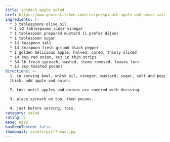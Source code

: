 ```yaml
---
title: spinach apple salad
href: https://www.geniuskitchen.com/recipe/spinach-apple-and-pecan-salad-29765?ic1=suggestedasset%7cspinach%20apple
ingredients: |-
  * 3 tablespoons olive oil 
  * 1 1⁄2 tablespoons cider vinegar
  * 1 tablespoon prepared mustard (i prefer dijon)
  * 1 tablespoon sugar
  * 1⁄2 teaspoon salt
  * 1⁄4 teaspoon fresh ground black pepper
  * 1 golden delicious apple, halved, cored, thinly sliced
  * 1⁄4 cup red onion, cut in thin strips
  * 3⁄4 lb fresh spinach, washed, stems removed, leaves torn
  * 1⁄2 cup toasted pecans
directions: >-
  1. in serving bowl, whisk oil, vinegar, mustard, sugar, salt and pepper until
  thick. add apple and onion.

  2. toss until apples and onions are covered with dressing.

  3. place spinach on top, then pecans.

  4. just before serving, toss.
category: salad
rating: 5
ease: easy
hasBeenTested: false
thumbnail: assets/picf7hmwd.jpg
---
```

